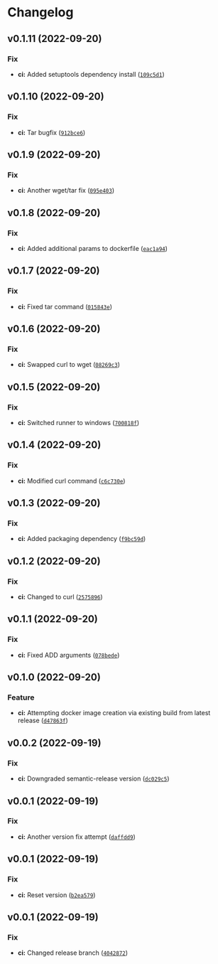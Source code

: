 # Changelog

<!--next-version-placeholder-->

## v0.1.11 (2022-09-20)
### Fix
* **ci:** Added setuptools dependency install ([`109c5d1`](https://github.com/dusan-madzarevic/post-microservice/commit/109c5d1050ba3f0e54738083cc4193a7153dab8b))

## v0.1.10 (2022-09-20)
### Fix
* **ci:** Tar bugfix ([`912bce6`](https://github.com/dusan-madzarevic/post-microservice/commit/912bce607685c1f4e3971286e50956a78ad179d1))

## v0.1.9 (2022-09-20)
### Fix
* **ci:** Another wget/tar fix ([`095e403`](https://github.com/dusan-madzarevic/post-microservice/commit/095e403839d90ae28de372740504208800fc1e6c))

## v0.1.8 (2022-09-20)
### Fix
* **ci:** Added additional params to dockerfile ([`eac1a94`](https://github.com/dusan-madzarevic/post-microservice/commit/eac1a945b8dcd991d94ea48f3fdd92ac73427711))

## v0.1.7 (2022-09-20)
### Fix
* **ci:** Fixed tar command ([`015843e`](https://github.com/dusan-madzarevic/post-microservice/commit/015843e47d56756b1aac57eed4df936084643017))

## v0.1.6 (2022-09-20)
### Fix
* **ci:** Swapped curl to wget ([`08269c3`](https://github.com/dusan-madzarevic/post-microservice/commit/08269c342139a67223fbce5a96caf3b606eadcf0))

## v0.1.5 (2022-09-20)
### Fix
* **ci:** Switched runner to windows ([`700818f`](https://github.com/dusan-madzarevic/post-microservice/commit/700818f516d7f248e58ca54551ca23cd204c3c3d))

## v0.1.4 (2022-09-20)
### Fix
* **ci:** Modified curl command ([`c6c730e`](https://github.com/dusan-madzarevic/post-microservice/commit/c6c730e36fd50fb56edd7c9e40a75dc8a67f0a20))

## v0.1.3 (2022-09-20)
### Fix
* **ci:** Added packaging dependency ([`f9bc59d`](https://github.com/dusan-madzarevic/post-microservice/commit/f9bc59da636967cb34cfbb26e62bf5f47726dea4))

## v0.1.2 (2022-09-20)
### Fix
* **ci:** Changed to curl ([`2575896`](https://github.com/dusan-madzarevic/post-microservice/commit/25758969a693e8698300f79d48ca92b7c4dfc09b))

## v0.1.1 (2022-09-20)
### Fix
* **ci:** Fixed ADD arguments ([`078bede`](https://github.com/dusan-madzarevic/post-microservice/commit/078bede037be3b2fc49f907d337687b508bb48ab))

## v0.1.0 (2022-09-20)
### Feature
* **ci:** Attempting docker image creation via existing build from latest release ([`d47863f`](https://github.com/dusan-madzarevic/post-microservice/commit/d47863f00b9d7c18241459d727e24172a073b9a1))

## v0.0.2 (2022-09-19)
### Fix
* **ci:** Downgraded semantic-release version ([`dc029c5`](https://github.com/dusan-madzarevic/post-microservice/commit/dc029c5754ccbade89a56b0d80d5fc5ea25efaec))

## v0.0.1 (2022-09-19)
### Fix
* **ci:** Another version fix attempt ([`daffdd9`](https://github.com/dusan-madzarevic/post-microservice/commit/daffdd95add515a885abc0b667e236fb7d650706))

## v0.0.1 (2022-09-19)
### Fix
* **ci:** Reset version ([`b2ea579`](https://github.com/dusan-madzarevic/post-microservice/commit/b2ea5799ce6bb550c3dbfeb48282f71c2a7423ff))

## v0.0.1 (2022-09-19)
### Fix
* **ci:** Changed release branch ([`4042872`](https://github.com/dusan-madzarevic/post-microservice/commit/404287212c84682ae787346c7b1b1421ab7d6fe2))
